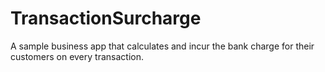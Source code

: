 # TransactionSurcharge
A sample business app that calculates and incur the bank charge for their customers on every transaction.
